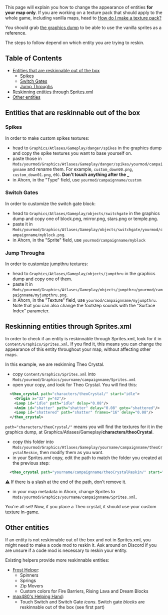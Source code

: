 This page will explain you how to change the appearance of entities **for your map only**. If you are working on a texture pack that should apply to the whole game, including vanilla maps, head to [How do I make a texture pack?](https://github.com/EverestAPI/Resources/wiki/How-do-I-make-a-texture-pack%3F)

You should grab [the graphics dump](https://drive.google.com/open?id=1ITwCI2uJ7YflAG0OwBR4uOUEJBjwTCet) to be able to use the vanilla sprites as a reference.

The steps to follow depend on which entity you are trying to reskin.

## Table of Contents

* [Entities that are reskinnable out of the box](#entities-that-are-reskinnable-out-of-the-box)
  * [Spikes](#spikes)
  * [Switch Gates](#switch-gates)
  * [Jump Throughs](#jump-throughs)
* [Reskinning entities through Sprites.xml](#reskinning-entities-through-spritesxml)
* [Other entities](#other-entities)

## Entities that are reskinnable out of the box

### Spikes

In order to make custom spikes textures:
- head to `Graphics/Atlases/Gameplay/danger/spikes` in the graphics dump and copy the spike textures you want to base yourself on.
- paste those in `Mods/yourmod/Graphics/Atlases/Gameplay/danger/spikes/yourmod/campaignname` and rename them. For example, `custom_down00.png`, `custom_down01.png`, etc. **Don't touch anything after the _**
- in Ahorn, in the "Type" field, use `yourmod/campaignname/custom`

### Switch Gates

In order to customize the switch gate block:
- head to `Graphics/Atlases/Gameplay/objects/switchgate` in the graphics dump and copy one of block.png, mirror.png, stars.png or temple.png.
- paste it in `Mods/yourmod/Graphics/Atlases/Gameplay/objects/switchgate/yourmod/campaignname/myblock.png`.
- in Ahorn, in the "Sprite" field, use `yourmod/campaignname/myblock`

### Jump Throughs

In order to customize jumpthru textures:
- head to `Graphics/Atlases/Gameplay/objects/jumpthru` in the graphics dump and copy one of them.
- paste it in `Mods/yourmod/Graphics/Atlases/Gameplay/objects/jumpthru/yourmod/campaignname/myjumpthru.png`.
- in Ahorn, in the "Texture" field, use `yourmod/campaignname/myjumpthru`. Note that you can also change the footstep sounds with the "Surface Index" parameter.

## Reskinning entities through Sprites.xml

In order to check if an entity is reskinnable through Sprites.xml, look for it in `Content/Graphics/Sprites.xml`. If you find it, this means you can change the appearance of this entity throughout your map, without affecting other maps.

In this example, we are reskinning Theo Crystal.

- copy `Content/Graphics/Sprites.xml` into `Mods/yourmod/Graphics/yourname/campaignname/Sprites.xml`
- open your copy, and look for Theo Crystal. You will find this:
```xml
  <theo_crystal path="characters/theoCrystal/" start="idle">
    <Origin x="32" y="42"/>
    <Loop id="idle" path="idle" delay="0.08"/>
    <Anim id="shatter" path="shatter" delay="0.08" goto="shattered"/>
    <Loop id="shattered" path="shatter" frames="16" delay="0.08"/>
  </theo_crystal>
```
`path="characters/theoCrystal/"` means you will find the textures for it in the graphics dump, at Graphics/Atlases/Gameplay/**characters/theoCrystal**.
- copy this folder into `Mods/yourmod/Graphics/Atlases/Gameplay/yourname/campaignname/theoCrystalReskin`, then modify them as you want.
- in your Sprites.xml copy, edit the path to match the folder you created at the previous step:
```xml
  <theo_crystal path="yourname/campaignname/theoCrystalReskin/" start="idle">
```
:warning: If there is a slash at the end of the path, don't remove it.
- in your map metadata in Ahorn, change Sprites to `Mods/yourmod/Graphics/yourname/campaignname/Sprites.xml`.

You're all set! Now, if you place a Theo crystal, it should use your custom texture in-game.

## Other entities

If an entity is not reskinnable out of the box and not in Sprites.xml, you might need to make a code mod to reskin it. Ask around on Discord if you are unsure if a code mod is necessary to reskin your entity.

Existing helpers provide more reskinnable entities:
- [Frost Helper](https://gamebanana.com/gamefiles/9201):
  - Spinners
  - Springs
  - Zip Movers
  - Custom colors for Fire Barriers, Rising Lava and Dream Blocks
- [max480's Helping Hand](https://gamebanana.com/gamefiles/11423):
  - Touch Switch and Switch Gate _icons_. Switch gate _blocks_ are reskinnable out of the box (see first part)
